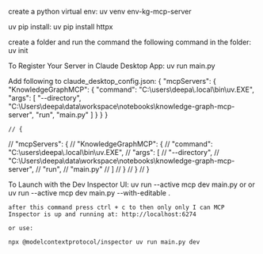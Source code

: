 
create a python virtual env:
    uv venv env-kg-mcp-server
   
uv pip install:
    uv pip install httpx

create a folder and run the command the following command in the folder:
    uv init

To Register Your Server in Claude Desktop App:
    uv run main.py

Add following to claude_desktop_config.json:
{
    "mcpServers": {
        "KnowledgeGraphMCP": {
        "command": "C:\\users\\deepa\\.local\\bin\\uv.EXE",
        "args": [
            "--directory",
            "C:\\Users\\deepa\\data\\workspace\\notebooks\\knowledge-graph-mcp-server",
            "run",
            "main.py"
        ]
        }
    }
    }


    // {
//   "mcpServers": {
//     "KnowledgeGraphMCP": {
//       "command": "C:\\users\\deepa\\.local\\bin\\uv.EXE",
//       "args": [
//         "--directory",
//         "C:\\Users\\deepa\\data\\workspace\\notebooks\\knowledge-graph-mcp-server",
//         "run",
//         "main.py"
//       ]
//     }
//   }
// }


To Launch with the Dev Inspector UI:
    uv run --active mcp dev main.py  or 
                or
    uv run --active mcp dev main.py --with-editable .

    after this command press ctrl + c to then only only I can MCP Inspector is up and running at: http://localhost:6274

    or use:

    npx @modelcontextprotocol/inspector uv run main.py dev
